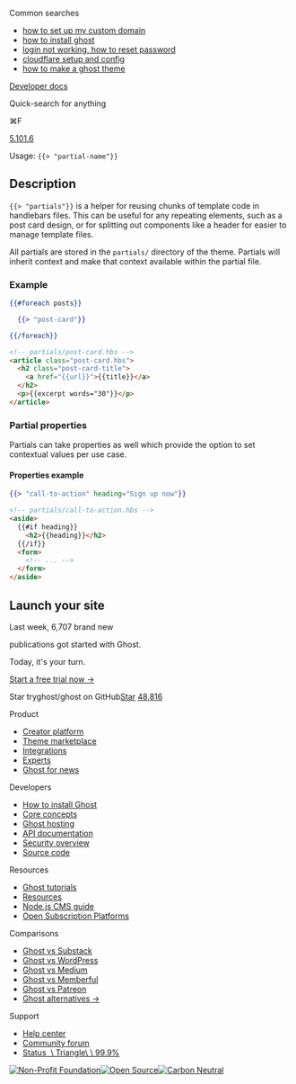 Common searches

- [how to set up my custom domain](https://ghost.org/help/using-custom-domains/)
- [how to install ghost](https://ghost.org/docs/install/)
- [login not working, how to reset password](https://ghost.org/help/how-do-i-reset-my-password/)
- [cloudflare setup and config](https://ghost.org/help/cloudflare-domain-setup/)
- [how to make a ghost theme](https://ghost.org/docs/themes/)

[Developer docs](https://ghost.org/docs/)

Quick-search for anything

⌘F

[5.101.6](https://github.com/tryghost/ghost/)

Usage: `{{> "partial-name"}}`

## Description

`{{> "partials"}}` is a helper for reusing chunks of template code in handlebars files. This can be useful for any repeating elements, such as a post card design, or for splitting out components like a header for easier to manage template files.

All partials are stored in the `partials/` directory of the theme. Partials will inherit context and make that context available within the partial file.

### Example

```handlebars
{{#foreach posts}}

  {{> "post-card"}}

{{/foreach}}

```

```html
<!-- partials/post-card.hbs -->
<article class="post-card.hbs">
  <h2 class="post-card-title">
    <a href="{{url}}">{{title}}</a>
  </h2>
  <p>{{excerpt words="30"}}</p>
</article>

```

### Partial properties

Partials can take properties as well which provide the option to set contextual values per use case.

#### Properties example

```handlebars
{{> "call-to-action" heading="Sign up now"}}

```

```html
<!-- partials/call-to-action.hbs -->
<aside>
  {{#if heading}}
    <h2>{{heading}}</h2>
  {{/if}}
  <form>
    <!-- ... -->
  </form>
</aside>

```

## Launch your site

Last week, 6,707 brand new

publications got started with Ghost.

Today, it's your turn.

[Start a free trial now →](https://account.ghost.org/signup/)

Star tryghost/ghost on GitHub[Star](https://github.com/tryghost/ghost) [48,816](https://github.com/tryghost/ghost/stargazers)

Product

- [Creator platform](https://ghost.org/)
- [Theme marketplace](https://ghost.org/marketplace/)
- [Integrations](https://ghost.org/integrations/)
- [Experts](https://ghost.org/experts/)
- [Ghost for news](https://ghost.org/news/)

Developers

- [How to install Ghost](https://ghost.org/docs/install/)
- [Core concepts](https://ghost.org/docs/)
- [Ghost hosting](https://ghost.org/pricing/)
- [API documentation](https://ghost.org/docs/content-api/)
- [Security overview](https://ghost.org/docs/security/)
- [Source code](https://github.com/TryGhost/Ghost)

Resources

- [Ghost tutorials](https://ghost.org/tutorials/)
- [Resources](https://ghost.org/resources/)
- [Node.js CMS guide](https://nodecms.guide/)
- [Open Subscription Platforms](https://opensubscriptionplatforms.com/)

Comparisons

- [Ghost vs Substack](https://ghost.org/vs/substack/)
- [Ghost vs WordPress](https://ghost.org/vs/wordpress/)
- [Ghost vs Medium](https://ghost.org/vs/medium/)
- [Ghost vs Memberful](https://ghost.org/vs/memberful/)
- [Ghost vs Patreon](https://ghost.org/vs/patreon/)
- [Ghost alternatives →](https://ghost.org/alternatives/)

Support

- [Help center](https://ghost.org/help/)
- [Community forum](https://forum.ghost.org/)
- [Status  \\
Triangle\\
\\
99.9%](https://status.ghost.org/)

[![Non-Profit Foundation](https://ghost.org/images/logos/indie.svg)](https://ghost.org/about/)[![Open Source](https://ghost.org/images/logos/opensource.svg)](https://github.com/tryghost)[![Carbon Neutral](https://ghost.org/images/logos/carbonneutral.svg)](https://climate.stripe.com/6MNofu)